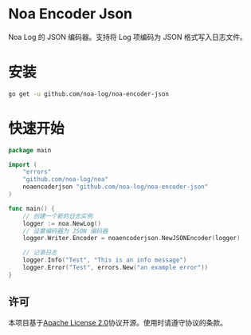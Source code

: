 # Noa Encoder Json
Noa Log 的 JSON 编码器。支持将 Log 项编码为 JSON 格式写入日志文件。

# 安装
```bash
go get -u github.com/noa-log/noa-encoder-json
```

# 快速开始
```go
package main

import (
    "errors"
    "github.com/noa-log/noa"
    noaencoderjson "github.com/noa-log/noa-encoder-json"
)

func main() {
    // 创建一个新的日志实例
    logger := noa.NewLog()
    // 设置编码器为 JSON 编码器
    logger.Writer.Encoder = noaencoderjson.NewJSONEncoder(logger)

    // 记录日志
    logger.Info("Test", "This is an info message")
    logger.Error("Test", errors.New("an example error"))
}
```

## 许可
本项目基于[Apache License 2.0](https://www.apache.org/licenses/LICENSE-2.0)协议开源。使用时请遵守协议的条款。